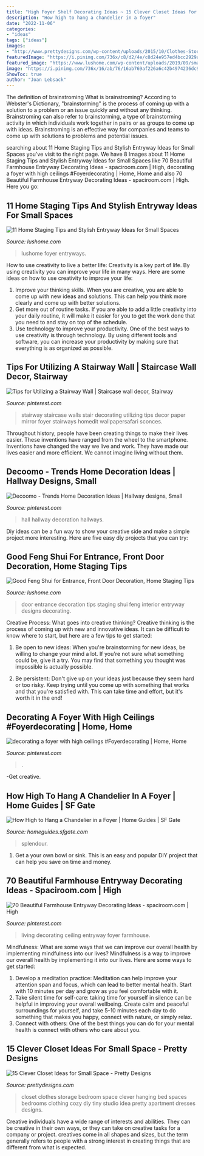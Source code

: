 ```yaml
---
title: "High Foyer Shelf Decorating Ideas ~ 15 Clever Closet Ideas For Small Space"
description: "How high to hang a chandelier in a foyer"
date: "2022-11-06"
categories:
- "ideas"
tags: ["ideas"]
images:
- "http://www.prettydesigns.com/wp-content/uploads/2015/10/Clothes-Storage.jpg"
featuredImage: "https://i.pinimg.com/736x/c8/d2/4e/c8d24e957ed4bcc2929a9f82683bb21c.jpg"
featured_image: "https://www.lushome.com/wp-content/uploads/2019/09/small-interior-design-entryway-ideas-10.jpg"
image: "https://i.pinimg.com/736x/16/ab/76/16ab769af226a6c42b4974236dc97d80.jpg"
ShowToc: true
author: "Joan Lebsack"
---
```



The definition of brainstroming
What is brainstroming? According to Webster's Dictionary, "brainstorming" is the process of coming up with a solution to a problem or an issue quickly and without any thinking. Brainstroming can also refer to brainstorming, a type of brainstorming activity in which individuals work together in pairs or as groups to come up with ideas. Brainstroming is an effective way for companies and teams to come up with solutions to problems and potential issues.

	

		
searching about 11 Home Staging Tips and Stylish Entryway Ideas for Small Spaces you've visit to the right page. We have 8 Images about 11 Home Staging Tips and Stylish Entryway Ideas for Small Spaces like 70 Beautiful Farmhouse Entryway Decorating Ideas - spaciroom.com | High, decorating a foyer with high ceilings #Foyerdecorating | Home, Home and also 70 Beautiful Farmhouse Entryway Decorating Ideas - spaciroom.com | High. Here you go:
		
    
## 11 Home Staging Tips And Stylish Entryway Ideas For Small Spaces

<img loading=lazy src="https://www.lushome.com/wp-content/uploads/2019/09/small-interior-design-entryway-ideas-10.jpg" onerror="this.onerror=null;this.src='https://tse2.mm.bing.net/th?id=OIP.cmyfrB30DktbgL7DWM5fAAHaJ3&amp;pid=15.1';" alt="11 Home Staging Tips and Stylish Entryway Ideas for Small Spaces">

_Source: lushome.com_

>lushome foyer entryways. 

	

How to use creativity to live a better life:
Creativity is a key part of life. By using creativity you can improve your life in many ways. Here are some ideas on how to use creativity to improve your life: 
1. Improve your thinking skills. When you are creative, you are able to come up with new ideas and solutions. This can help you think more clearly and come up with better solutions. 
2. Get more out of routine tasks. If you are able to add a little creativity into your daily routine, it will make it easier for you to get the work done that you need to and stay on top of the schedule. 
3. Use technology to improve your productivity. One of the best ways to use creativity is through technology. By using different tools and software, you can increase your productivity by making sure that everything is as organized as possible. 

    
## Tips For Utilizing A Stairway Wall | Staircase Wall Decor, Stairway

<img loading=lazy src="https://i.pinimg.com/736x/fc/4a/ea/fc4aeab8684fe645681fa9b52b249454--stairway-walls-traditional-staircase.jpg" onerror="this.onerror=null;this.src='https://tse2.mm.bing.net/th?id=OIP.Q1-iZDq9UmLwRHlq1HeevgHaJ4&amp;pid=15.1';" alt="Tips for Utilizing a Stairway Wall | Staircase wall decor, Stairway">

_Source: pinterest.com_

>stairway staircase walls stair decorating utilizing tips decor paper mirror foyer stairways homedit wallpapersafari sconces. 

	

Throughout history, people have been creating things to make their lives easier. These inventions have ranged from the wheel to the smartphone. Inventions have changed the way we live and work. They have made our lives easier and more efficient. We cannot imagine living without them.

    
## Decoomo - Trends Home Decoration Ideas | Hallway Designs, Small

<img loading=lazy src="https://i.pinimg.com/736x/c8/d2/4e/c8d24e957ed4bcc2929a9f82683bb21c.jpg" onerror="this.onerror=null;this.src='https://tse1.mm.bing.net/th?id=OIP.3B9MYCadWpK4AWKAT4eHRAHaLu&amp;pid=15.1';" alt="Decoomo - Trends Home Decoration Ideas | Hallway designs, Small">

_Source: pinterest.com_

>hall hallway decoration hallways. 

	

Diy ideas can be a fun way to show your creative side and make a simple project more interesting. Here are five easy diy projects that you can try: 

    
## Good Feng Shui For Entrance, Front Door Decoration, Home Staging Tips

<img loading=lazy src="http://www.lushome.com/wp-content/uploads/2015/09/modern-entryway-designs-interior-decorating-ideas-11.jpg" onerror="this.onerror=null;this.src='https://tse1.mm.bing.net/th?id=OIP.YCj53kk4f9v8Sht5tOxRbgAAAA&amp;pid=15.1';" alt="Good Feng Shui for Entrance, Front Door Decoration, Home Staging Tips">

_Source: lushome.com_

>door entrance decoration tips staging shui feng interior entryway designs decorating. 

	

Creative Process: What goes into creative thinking?
Creative thinking is the process of coming up with new and innovative ideas. It can be difficult to know where to start, but here are a few tips to get started: 
1. Be open to new ideas: When you're brainstorming for new ideas, be willing to change your mind a lot. If you're not sure what something could be, give it a try. You may find that something you thought was impossible is actually possible. 

2. Be persistent: Don't give up on your ideas just because they seem hard or too risky. Keep trying until you come up with something that works and that you're satisfied with. This can take time and effort, but it's worth it in the end! 


    
## Decorating A Foyer With High Ceilings #Foyerdecorating | Home, Home

<img loading=lazy src="https://i.pinimg.com/736x/16/ab/76/16ab769af226a6c42b4974236dc97d80.jpg" onerror="this.onerror=null;this.src='https://tse4.mm.bing.net/th?id=OIP.kn8cv2xZXLxl9h06nR4y7QHaLF&amp;pid=15.1';" alt="decorating a foyer with high ceilings #Foyerdecorating | Home, Home">

_Source: pinterest.com_

>. 

	

-Get creative.

    
## How High To Hang A Chandelier In A Foyer | Home Guides | SF Gate

<img loading=lazy src="http://photos.demandstudios.com/getty/article/251/131/78480429_XS.jpg" onerror="this.onerror=null;this.src='https://tse4.mm.bing.net/th?id=OIP.VuCZvwD3bdjRz186puYTtAAAAA&amp;pid=15.1';" alt="How High to Hang a Chandelier in a Foyer | Home Guides | SF Gate">

_Source: homeguides.sfgate.com_

>splendour. 

	

1. Get a your own bowl or sink. This is an easy and popular DIY project that can help you save on time and money.

    
## 70 Beautiful Farmhouse Entryway Decorating Ideas - Spaciroom.com | High

<img loading=lazy src="https://i.pinimg.com/736x/0e/4f/33/0e4f33c83558231f35833c8e3fb91540.jpg" onerror="this.onerror=null;this.src='https://tse4.mm.bing.net/th?id=OIP.eSl_OjVZNNI9YjdHOi0m2AHaLJ&amp;pid=15.1';" alt="70 Beautiful Farmhouse Entryway Decorating Ideas - spaciroom.com | High">

_Source: pinterest.com_

>living decorating ceiling entryway foyer farmhouse. 

	

Mindfulness: What are some ways that we can improve our overall health by implementing mindfulness into our lives?
Mindfulness is a way to improve our overall health by implementing it into our lives. Here are some ways to get started: 
1. Develop a meditation practice: Meditation can help improve your attention span and focus, which can lead to better mental health. Start with 10 minutes per day and grow as you feel comfortable with it. 
2. Take silent time for self-care: taking time for yourself in silence can be helpful in improving your overall wellbeing. Create calm and peaceful surroundings for yourself, and take 5-10 minutes each day to do something that makes you happy, connect with nature, or simply relax. 
3. Connect with others: One of the best things you can do for your mental health is connect with others who care about you.

    
## 15 Clever Closet Ideas For Small Space - Pretty Designs

<img loading=lazy src="http://www.prettydesigns.com/wp-content/uploads/2015/10/Clothes-Storage.jpg" onerror="this.onerror=null;this.src='https://tse4.mm.bing.net/th?id=OIP.1aTzA40VQhfVq9wn073BxQHaLF&amp;pid=15.1';" alt="15 Clever Closet Ideas for Small Space - Pretty Designs">

_Source: prettydesigns.com_

>closet clothes storage bedroom space clever hanging bed spaces bedrooms clothing cozy diy tiny studio idea pretty apartment dresses designs. 

	

Creative individuals have a wide range of interests and abilities. They can be creative in their own ways, or they can take on creative tasks for a company or project. creatives come in all shapes and sizes, but the term generally refers to people with a strong interest in creating things that are different from what is expected.


